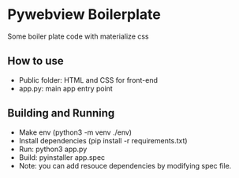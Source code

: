 <h1>Pywebview Boilerplate</h1>
<p>Some boiler plate code with materialize css<p>

<h2>How to use</h2>
<ul>
    <li>Public folder: HTML and CSS for front-end</li>
    <li>app.py: main app entry point</li>
</ul>

<h2>Building and Running</h2>
<ul>
    <li>Make env (python3 -m venv ./env)</li>
    <li> Install dependencies (pip install -r requirements.txt)</li>
    <li>Run: python3 app.py</li>
    <li>Build: pyinstaller app.spec</li>
    <li>Note: you can add resouce dependencies by modifying spec file.</li>
</ul>
